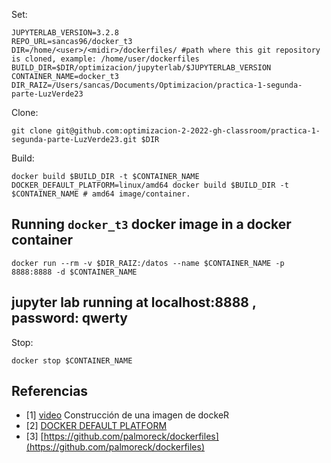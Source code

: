 Set:

```
JUPYTERLAB_VERSION=3.2.8
REPO_URL=sancas96/docker_t3
DIR=/home/<user>/<midir>/dockerfiles/ #path where this git repository is cloned, example: /home/user/dockerfiles
BUILD_DIR=$DIR/optimizacion/jupyterlab/$JUPYTERLAB_VERSION
CONTAINER_NAME=docker_t3
DIR_RAIZ=/Users/sancas/Documents/Optimizacion/practica-1-segunda-parte-LuzVerde23
```

Clone:

```
git clone git@github.com:optimizacion-2-2022-gh-classroom/practica-1-segunda-parte-LuzVerde23.git $DIR
```

Build:

```
docker build $BUILD_DIR -t $CONTAINER_NAME
DOCKER_DEFAULT_PLATFORM=linux/amd64 docker build $BUILD_DIR -t $CONTAINER_NAME # amd64 image/container.
```


## Running `docker_t3` docker image in a docker container

```
docker run --rm -v $DIR_RAIZ:/datos --name $CONTAINER_NAME -p 8888:8888 -d $CONTAINER_NAME
```

## jupyter lab running at localhost:8888 , password: qwerty

Stop:

```
docker stop $CONTAINER_NAME
```

## Referencias
* [1] [video](https://youtu.be/wv7JGstFgrU) Construcción de una imagen de dockeR
* [2] [DOCKER DEFAULT PLATFORM](https://stackoverflow.com/questions/65612411/forcing-docker-to-use-linux-amd64-platform-by-default-on-macos)
* [3] [https://github.com/palmoreck/dockerfiles](https://github.com/palmoreck/dockerfiles)
